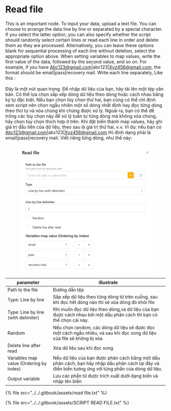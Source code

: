 # Read file

This is an important node. To input your data, upload a text file. You can choose to arrange the data line by line or separated by a special character. If you select the latter option, you can also specify whether the script should randomly select certain lines or read each line in order and delete them as they are processed. Alternatively, you can leave these options blank  for sequential processing of each line without deletion, select the appropriate option above. When setting variables to map values, write the first value of the data, followed by the second value, and so on. For example, if you have Abc123@gmail.com|abc123|Xyz456@gmail.com, the format should be email|pass|recovery mail. Write each line separately, Like this : \
\
Đây là một nút quan trọng. Để nhập dữ liệu của bạn, hãy tải lên một tệp văn bản. Có thể lựa chọn sắp xếp dòng dữ liệu theo dòng hoặc cách nhau bằng ký tự đặc biệt. Nếu bạn chọn tùy chọn thứ hai, bạn cũng có thể chỉ định xem script nên chọn ngẫu nhiên một số dòng nhất định hay đọc từng dòng theo thứ tự và xóa chúng khi chúng được xử lý. Ngoài ra, bạn có thể để trống các tùy chọn này để xử lý tuần tự từng dòng mà không xóa chúng, hãy chọn tùy chọn thích hợp ở trên. Khi đặt biến thành map values, hãy ghi giá trị đầu tiên của dữ liệu, theo sau là giá trị thứ hai, v.v. Ví dụ: nếu bạn có Abc123@gmail.com|abc123|Xyz456@gmail.com thì định dạng phải là email|pass|recovery mail. Viết riêng từng dòng, như thế này:

<figure><img src="../../.gitbook/assets/Read file.PNG" alt=""><figcaption></figcaption></figure>



| parameter                               | illustrate                                                                                                                                           |
| --------------------------------------- | ---------------------------------------------------------------------------------------------------------------------------------------------------- |
| Path to the file                        | Đường dẫn tệp                                                                                                                                        |
| Type: Line by line                      | Sắp xếp dữ liệu theo từng dòng từ trên xuống, sau khi đọc hết dòng nào thì sẽ xóa dòng đó khỏi file                                                  |
| Type:  Line by line (with delimiter)    | Khi muốn đọc dữ liệu theo dòng,và dữ liệu của bạn được cách nhau bởi một dấu phân cách thì bạn có thế chọn cái này.                                  |
| Random                                  | Nếu chọn random, các dòng dữ liệu sẽ được đọc một cách ngẫu nhiêu, và sau khi đọc xong dữ liệu của file sẽ không bị xóa                              |
| Delete line after read                  | Xóa dữ liệu sau khi đọc xong                                                                                                                         |
| Variables map value (Ordering by index) | Nếu dữ liệu của bạn được phân cách bằng một dấu phân cách, bạn hãy nhập dấu phân cách tại đây và điền biến tương ứng với từng phần của dòng dữ liệu. |
| Output variable                         | Lưu các phần tử được trích xuất dưới dạng biến và nhập tên biến                                                                                      |

{% file src="../../.gitbook/assets/read file.txt" %}

{% file src="../../.gitbook/assets/SCRIPT READ FILE.txt" %}
